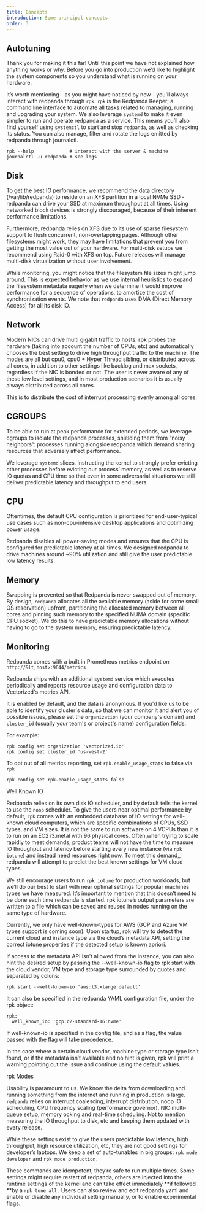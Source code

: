 ```yaml
---
title: Concepts
introduction: Some principal concepts
order: 3
---
```


## Autotuning
<a name="Autotuning"></a>
Thank you for making it this far! Until this point we have not explained how 
anything works or why. Before you go into production we’d like to highlight 
the system components so you understand what is running on your hardware.

It’s worth mentioning - as you might have noticed by now - you’ll always 
interact with redpanda through `rpk`. `rpk` is the Redpanda Keeper; a command 
line interface to automate all tasks related to managing, running and upgrading 
your system. We also leverage `systemd` to make it even simpler to run and 
operate redpanda as a service. This means you’ll also find yourself using
`systemctl` to start and stop `redpanda`, as well as checking its status. 
You can also manage, filter and rotate the logs emitted by redpanda through 
journalctl.

```
rpk --help             # interact with the server & machine
journalctl -u redpanda # see logs
```



## Disk
<a name="Disk"></a>
To get the best IO performance, we recommend the data directory 
(/var/lib/redpanda) to reside on an XFS partition in a local NVMe SSD - redpanda
can drive your SSD at maximum throughput at all times. Using networked block 
devices is strongly discouraged, because of their inherent performance 
limitations.

Furthermore, redpanda relies on XFS due to its use of sparse filesystem support
to flush concurrent, non-overlapping pages. Although other filesystems might
work, they may have limitations that prevent you from getting the most value
out of your hardware. For multi-disk setups we recommend using Raid-0 with
XFS on top. Future releases will manage multi-disk virtualization without
user involvement.

While monitoring, you might notice that the filesystem file sizes might jump 
around. This is expected behavior as we use internal heuristics to expand the 
filesystem metadata eagerly when we determine it would improve performance for 
a sequence of operations, to amortize the cost of synchronization events. 
We note that `redpanda` uses DMA (Direct Memory Access) for all its disk IO.


## Network
<a name="Network"></a>
Modern NICs can drive multi gigabit traffic to hosts. rpk probes the hardware 
(taking into account the number of CPUs, etc) and automatically chooses the 
best setting to drive high throughput traffic to the machine. The modes are all 
but cpu0,  cpu0 + Hyper Thread sibling, or distributed across all cores, in 
addition to other settings like backlog and max sockets, regardless if the NIC 
is bonded or not. The user is never aware of any of these low level settings, 
and in most production scenarios it is usually always distributed across all 
cores. 

This is to distribute the cost of interrupt processing evenly among all cores.


## CGROUPS
<a name="CGROUPS"></a>
To be able to run at peak performance for extended periods, we leverage cgroups
to isolate the redpanda processes, shielding them from “noisy neighbors”: 
processes running alongside redpanda which demand sharing resources that 
adversely affect performance. 

We leverage `systemd` slices, instructing the kernel to strongly prefer 
evicting other processes before evicting our process’ memory, as well as to 
reserve IO quotas and CPU time so that even in some adversarial situations 
we still deliver predictable latency and throughput to end users. 


## CPU
<a name="CPU"></a>
Oftentimes, the default CPU configuration is prioritized for end-user-typical 
use cases such as non-cpu-intensive desktop applications and optimizing power 
usage. 

Redpanda disables all power-saving modes and ensures that the CPU is configured 
for predictable latency at all times. We designed redpanda to drive machines 
around ~90% utilization and still give the user predictable low latency results. 


## Memory
<a name="Memory"></a>
Swapping is prevented so that Redpanda is never swapped out of memory. By 
design, `redpanda` allocates all the available memory 
(aside for some small OS reservation) upfront, partitioning the allocated 
memory between all cores and pinning such memory to the specified NUMA domain 
(specific CPU socket). We do this to have predictable memory allocations without
having to go to the system memory, ensuring predictable latency. 


## Monitoring 
<a name="Monitoring"></a>
Redpanda comes with a built in Prometheus metrics endpoint on 
`http://&lt;host>:9644/metrics`

Redpanda ships with an additional `systemd` service which executes periodically 
and reports resource usage and configuration data to Vectorized's metrics API. 

It is enabled by default, and the data is anonymous. If you'd like us to be able
to identify your cluster's data, so that we can monitor it and alert you of 
possible issues, please set the `organization` (your company's domain) and 
`cluster_id` (usually your team's or project's name) configuration fields. 

For example:


```
rpk config set organization 'vectorized.io'
rpk config set cluster_id 'us-west-2'
```


To opt out of all metrics reporting, set `rpk.enable_usage_stats` to 
false via `rpk`


```
rpk config set rpk.enable_usage_stats false
```


Well Known IO

Redpanda relies on its own disk IO scheduler, and by default tells the kernel 
to use the `noop` scheduler. To give the users near optimal performance by 
default, `rpk` comes with an embedded database of IO settings for well-known 
cloud computers, which are specific combinations of CPUs, SSD types, and VM 
sizes. It is not the same to run software on 4 VCPUs than it is to run on an 
EC2 i3.metal with 96 physical cores. Often,when trying to scale rapidly to meet 
demands, product teams will not have the time to measure IO throughput and 
latency before starting every new instance (via `rpk iotune`) and instead 
need resources right now. To meet this demand,, redpanda will attempt to 
predict the best known settings for VM cloud types.

We still encourage users to run `rpk iotune` for production workloads, but we’ll
do our best to start with near optimal settings for popular machines types we 
have measured. It’s important to mention that this doesn’t need to be done each 
time redpanda is started. rpk iotune’s output parameters are written to a file 
which can be saved and reused in nodes running on the same type of hardware.

Currently, we only have well-known-types for AWS (GCP and Azure VM types support
is coming soon). Upon startup, rpk will try to detect the current cloud and 
instance type via the cloud’s metadata API, setting the correct iotune 
properties if the detected setup is known apriori.

If access to the metadata API isn’t allowed from the instance, you can also hint
the desired setup by passing the --well-known-io flag to rpk start with the 
cloud vendor, VM type and storage type surrounded by quotes and separated 
by colons:


```
rpk start --well-known-io 'aws:l3.xlarge:default'
```


It can also be specified in the redpanda YAML configuration file, under the 
rpk object:


```
rpk:
  well_known_io: 'gcp:c2-standard-16:nvme'
```


If well-known-io is specified in the config file, and as a flag, the value 
passed with the flag will take precedence.

In the case where a certain cloud vendor, machine type or storage type isn’t 
found, or if the metadata isn’t available and no hint is given, rpk will print 
a warning pointing out the issue and continue using the default values.

rpk Modes

Usability is paramount to us. We know the delta from downloading and running 
something from the internet and running in production is large.  `redpanda` 
relies on interrupt coalescing, interrupt distribution, noop IO scheduling, 
CPU frequency scaling (performance governor), NIC multi-queue setup, memory 
ocking and real-time scheduling. Not to mention measuring the IO throughput to 
disk, etc and keeping them updated with every release. 

While these settings exist to give the users predictable low latency, high 
throughput, high resource utilization, etc, they are not good settings for 
developer’s laptops. We keep a set of auto-tunables in big 
groups: `rpk mode developer` and `rpk mode production.`

These commands are idempotent, they’re safe to run multiple times. Some settings
might require restart of redpanda, others are injected into the runtime settings
of the kernel and can take effect immediately **if followed **by 
a `rpk tune all.` Users can also review and edit redpanda.yaml and enable or 
disable any individual setting manually, or to enable experimental flags.
